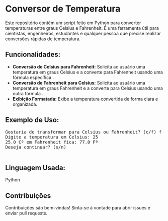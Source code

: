 <h1>Conversor de Temperatura</h1>
        <p>Este repositório contém um script feito em Python para converter temperaturas entre graus Celsius e Fahrenheit. É uma ferramenta útil para cientistas, engenheiros, estudantes e qualquer pessoa que precise realizar conversões rápidas de temperatura.</p>
        
  <h2>Funcionalidades:</h2>
        <ul>
            <li><strong>Conversão de Celsius para Fahrenheit:</strong> Solicita ao usuário uma temperatura em graus Celsius e a converte para Fahrenheit usando uma fórmula específica </code>.
            <li><strong>Conversão de Fahrenheit para Celsius:</strong> Solicita ao usuário uma temperatura em graus Fahrenheit e a converte para Celsius usando uma outra fórmula </code>.
            <li><strong>Exibição Formatada:</strong> Exibe a temperatura convertida de forma clara e organizada.</li>
        </ul>
   <h2>Exemplo de Uso:</h2>
        <pre>
Gostaria de transformar para Celsius ou Fahrenheit? (c/f) f
Digite a temperatura em Celsius: 25
25.0 Cº em Fahrenheit fica: 77.0 Fº
Deseja continuar? (s/n) 
        </pre>

<h2>Linguagem Usada:</h2>
<p>Python</p>

  <h2>Contribuições</h2>
  <p>Contribuições são bem-vindas! Sinta-se à vontade para abrir issues e enviar pull requests.</p>
</div>
</body>
</html>
